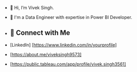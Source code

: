 - 👋 Hi, I’m Vivek Singh.
- 👀 I'm a Data Engineer with expertise in Power BI Developer.

- ## 🔗 Connect with Me
- [LinkedIn] [https://www.linkedin.com/in/yourprofile]
- [https://about.me/viveksingh9573]
- [https://public.tableau.com/app/profile/vivek.singh3561]
